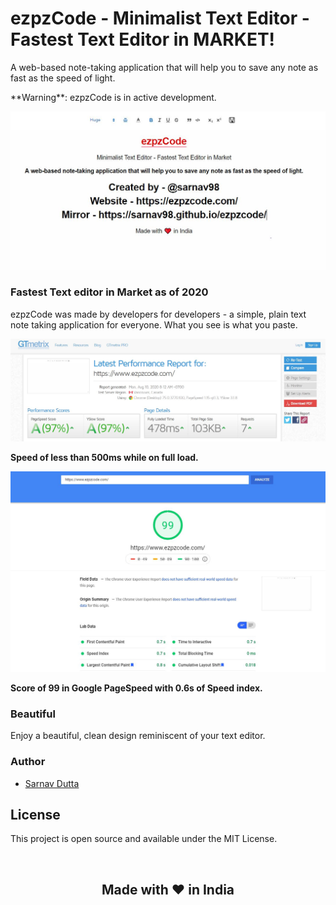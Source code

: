 <h1> ezpzCode - Minimalist Text Editor - Fastest Text Editor in MARKET! </h1>

<p text-align="center;">A web-based note-taking application that will help you to save any note as fast as the speed of light. </p>

<p text-align="center;"> **Warning**: ezpzCode is in active development.</p>

![Screenshot](./images/screenshot.JPG)

### Fastest Text editor in Market as of 2020

ezpzCode was made by developers for developers - a simple, plain text note taking application for everyone. What you see is what you paste.

![Screenshot](./images/gtmetrix.JPG)

<b>Speed of less than 500ms while on full load.</b>

![Screenshot](./images/pagespeed.JPG)

<b>Score of 99 in Google PageSpeed with 0.6s of Speed index.</b>

### Beautiful

Enjoy a beautiful, clean design reminiscent of your text editor.

### Author

- [Sarnav Dutta](https://github.com/sarnav98)

## License

This project is open source and available under the MIT License.

<br>

<h2 style="text-align: center;">Made with ❤️ in India</h2>

